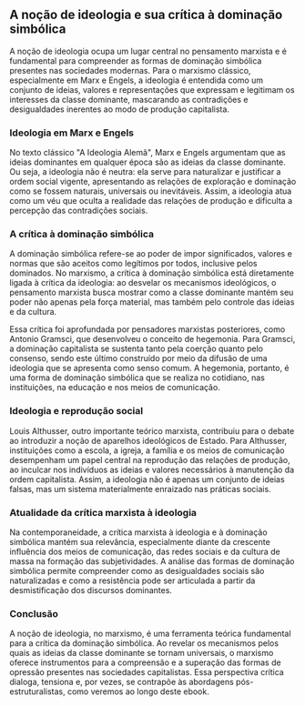 
## A noção de ideologia e sua crítica à dominação simbólica

A noção de ideologia ocupa um lugar central no pensamento marxista e é fundamental para compreender as formas de dominação simbólica presentes nas sociedades modernas. Para o marxismo clássico, especialmente em Marx e Engels, a ideologia é entendida como um conjunto de ideias, valores e representações que expressam e legitimam os interesses da classe dominante, mascarando as contradições e desigualdades inerentes ao modo de produção capitalista.

### Ideologia em Marx e Engels

No texto clássico "A Ideologia Alemã", Marx e Engels argumentam que as ideias dominantes em qualquer época são as ideias da classe dominante. Ou seja, a ideologia não é neutra: ela serve para naturalizar e justificar a ordem social vigente, apresentando as relações de exploração e dominação como se fossem naturais, universais ou inevitáveis. Assim, a ideologia atua como um véu que oculta a realidade das relações de produção e dificulta a percepção das contradições sociais.

### A crítica à dominação simbólica

A dominação simbólica refere-se ao poder de impor significados, valores e normas que são aceitos como legítimos por todos, inclusive pelos dominados. No marxismo, a crítica à dominação simbólica está diretamente ligada à crítica da ideologia: ao desvelar os mecanismos ideológicos, o pensamento marxista busca mostrar como a classe dominante mantém seu poder não apenas pela força material, mas também pelo controle das ideias e da cultura.

Essa crítica foi aprofundada por pensadores marxistas posteriores, como Antonio Gramsci, que desenvolveu o conceito de hegemonia. Para Gramsci, a dominação capitalista se sustenta tanto pela coerção quanto pelo consenso, sendo este último construído por meio da difusão de uma ideologia que se apresenta como senso comum. A hegemonia, portanto, é uma forma de dominação simbólica que se realiza no cotidiano, nas instituições, na educação e nos meios de comunicação.

### Ideologia e reprodução social

Louis Althusser, outro importante teórico marxista, contribuiu para o debate ao introduzir a noção de aparelhos ideológicos de Estado. Para Althusser, instituições como a escola, a igreja, a família e os meios de comunicação desempenham um papel central na reprodução das relações de produção, ao inculcar nos indivíduos as ideias e valores necessários à manutenção da ordem capitalista. Assim, a ideologia não é apenas um conjunto de ideias falsas, mas um sistema materialmente enraizado nas práticas sociais.

### Atualidade da crítica marxista à ideologia

Na contemporaneidade, a crítica marxista à ideologia e à dominação simbólica mantém sua relevância, especialmente diante da crescente influência dos meios de comunicação, das redes sociais e da cultura de massa na formação das subjetividades. A análise das formas de dominação simbólica permite compreender como as desigualdades sociais são naturalizadas e como a resistência pode ser articulada a partir da desmistificação dos discursos dominantes.

### Conclusão

A noção de ideologia, no marxismo, é uma ferramenta teórica fundamental para a crítica da dominação simbólica. Ao revelar os mecanismos pelos quais as ideias da classe dominante se tornam universais, o marxismo oferece instrumentos para a compreensão e a superação das formas de opressão presentes nas sociedades capitalistas. Essa perspectiva crítica dialoga, tensiona e, por vezes, se contrapõe às abordagens pós-estruturalistas, como veremos ao longo deste ebook.
```
